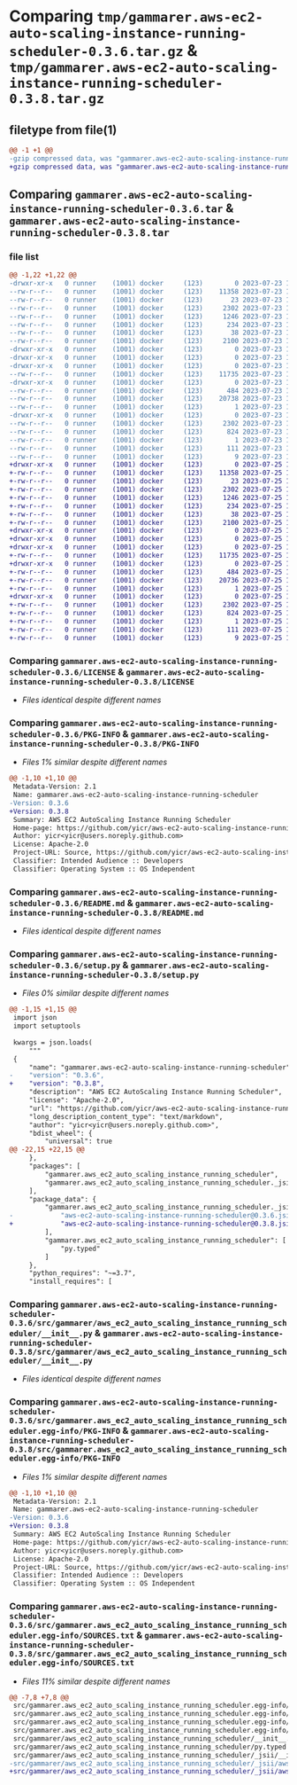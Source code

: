 # Comparing `tmp/gammarer.aws-ec2-auto-scaling-instance-running-scheduler-0.3.6.tar.gz` & `tmp/gammarer.aws-ec2-auto-scaling-instance-running-scheduler-0.3.8.tar.gz`

## filetype from file(1)

```diff
@@ -1 +1 @@
-gzip compressed data, was "gammarer.aws-ec2-auto-scaling-instance-running-scheduler-0.3.6.tar", last modified: Sun Jul 23 19:16:15 2023, max compression
+gzip compressed data, was "gammarer.aws-ec2-auto-scaling-instance-running-scheduler-0.3.8.tar", last modified: Tue Jul 25 19:15:49 2023, max compression
```

## Comparing `gammarer.aws-ec2-auto-scaling-instance-running-scheduler-0.3.6.tar` & `gammarer.aws-ec2-auto-scaling-instance-running-scheduler-0.3.8.tar`

### file list

```diff
@@ -1,22 +1,22 @@
-drwxr-xr-x   0 runner    (1001) docker     (123)        0 2023-07-23 19:16:15.372515 gammarer.aws-ec2-auto-scaling-instance-running-scheduler-0.3.6/
--rw-r--r--   0 runner    (1001) docker     (123)    11358 2023-07-23 19:16:04.000000 gammarer.aws-ec2-auto-scaling-instance-running-scheduler-0.3.6/LICENSE
--rw-r--r--   0 runner    (1001) docker     (123)       23 2023-07-23 19:16:04.000000 gammarer.aws-ec2-auto-scaling-instance-running-scheduler-0.3.6/MANIFEST.in
--rw-r--r--   0 runner    (1001) docker     (123)     2302 2023-07-23 19:16:15.372515 gammarer.aws-ec2-auto-scaling-instance-running-scheduler-0.3.6/PKG-INFO
--rw-r--r--   0 runner    (1001) docker     (123)     1246 2023-07-23 19:16:04.000000 gammarer.aws-ec2-auto-scaling-instance-running-scheduler-0.3.6/README.md
--rw-r--r--   0 runner    (1001) docker     (123)      234 2023-07-23 19:16:04.000000 gammarer.aws-ec2-auto-scaling-instance-running-scheduler-0.3.6/pyproject.toml
--rw-r--r--   0 runner    (1001) docker     (123)       38 2023-07-23 19:16:15.372515 gammarer.aws-ec2-auto-scaling-instance-running-scheduler-0.3.6/setup.cfg
--rw-r--r--   0 runner    (1001) docker     (123)     2100 2023-07-23 19:16:04.000000 gammarer.aws-ec2-auto-scaling-instance-running-scheduler-0.3.6/setup.py
-drwxr-xr-x   0 runner    (1001) docker     (123)        0 2023-07-23 19:16:15.368515 gammarer.aws-ec2-auto-scaling-instance-running-scheduler-0.3.6/src/
-drwxr-xr-x   0 runner    (1001) docker     (123)        0 2023-07-23 19:16:15.368515 gammarer.aws-ec2-auto-scaling-instance-running-scheduler-0.3.6/src/gammarer/
-drwxr-xr-x   0 runner    (1001) docker     (123)        0 2023-07-23 19:16:15.372515 gammarer.aws-ec2-auto-scaling-instance-running-scheduler-0.3.6/src/gammarer/aws_ec2_auto_scaling_instance_running_scheduler/
--rw-r--r--   0 runner    (1001) docker     (123)    11735 2023-07-23 19:16:04.000000 gammarer.aws-ec2-auto-scaling-instance-running-scheduler-0.3.6/src/gammarer/aws_ec2_auto_scaling_instance_running_scheduler/__init__.py
-drwxr-xr-x   0 runner    (1001) docker     (123)        0 2023-07-23 19:16:15.372515 gammarer.aws-ec2-auto-scaling-instance-running-scheduler-0.3.6/src/gammarer/aws_ec2_auto_scaling_instance_running_scheduler/_jsii/
--rw-r--r--   0 runner    (1001) docker     (123)      484 2023-07-23 19:16:04.000000 gammarer.aws-ec2-auto-scaling-instance-running-scheduler-0.3.6/src/gammarer/aws_ec2_auto_scaling_instance_running_scheduler/_jsii/__init__.py
--rw-r--r--   0 runner    (1001) docker     (123)    20738 2023-07-23 19:16:04.000000 gammarer.aws-ec2-auto-scaling-instance-running-scheduler-0.3.6/src/gammarer/aws_ec2_auto_scaling_instance_running_scheduler/_jsii/aws-ec2-auto-scaling-instance-running-scheduler@0.3.6.jsii.tgz
--rw-r--r--   0 runner    (1001) docker     (123)        1 2023-07-23 19:16:04.000000 gammarer.aws-ec2-auto-scaling-instance-running-scheduler-0.3.6/src/gammarer/aws_ec2_auto_scaling_instance_running_scheduler/py.typed
-drwxr-xr-x   0 runner    (1001) docker     (123)        0 2023-07-23 19:16:15.372515 gammarer.aws-ec2-auto-scaling-instance-running-scheduler-0.3.6/src/gammarer.aws_ec2_auto_scaling_instance_running_scheduler.egg-info/
--rw-r--r--   0 runner    (1001) docker     (123)     2302 2023-07-23 19:16:15.000000 gammarer.aws-ec2-auto-scaling-instance-running-scheduler-0.3.6/src/gammarer.aws_ec2_auto_scaling_instance_running_scheduler.egg-info/PKG-INFO
--rw-r--r--   0 runner    (1001) docker     (123)      824 2023-07-23 19:16:15.000000 gammarer.aws-ec2-auto-scaling-instance-running-scheduler-0.3.6/src/gammarer.aws_ec2_auto_scaling_instance_running_scheduler.egg-info/SOURCES.txt
--rw-r--r--   0 runner    (1001) docker     (123)        1 2023-07-23 19:16:15.000000 gammarer.aws-ec2-auto-scaling-instance-running-scheduler-0.3.6/src/gammarer.aws_ec2_auto_scaling_instance_running_scheduler.egg-info/dependency_links.txt
--rw-r--r--   0 runner    (1001) docker     (123)      111 2023-07-23 19:16:15.000000 gammarer.aws-ec2-auto-scaling-instance-running-scheduler-0.3.6/src/gammarer.aws_ec2_auto_scaling_instance_running_scheduler.egg-info/requires.txt
--rw-r--r--   0 runner    (1001) docker     (123)        9 2023-07-23 19:16:15.000000 gammarer.aws-ec2-auto-scaling-instance-running-scheduler-0.3.6/src/gammarer.aws_ec2_auto_scaling_instance_running_scheduler.egg-info/top_level.txt
+drwxr-xr-x   0 runner    (1001) docker     (123)        0 2023-07-25 19:15:49.342606 gammarer.aws-ec2-auto-scaling-instance-running-scheduler-0.3.8/
+-rw-r--r--   0 runner    (1001) docker     (123)    11358 2023-07-25 19:15:33.000000 gammarer.aws-ec2-auto-scaling-instance-running-scheduler-0.3.8/LICENSE
+-rw-r--r--   0 runner    (1001) docker     (123)       23 2023-07-25 19:15:33.000000 gammarer.aws-ec2-auto-scaling-instance-running-scheduler-0.3.8/MANIFEST.in
+-rw-r--r--   0 runner    (1001) docker     (123)     2302 2023-07-25 19:15:49.338606 gammarer.aws-ec2-auto-scaling-instance-running-scheduler-0.3.8/PKG-INFO
+-rw-r--r--   0 runner    (1001) docker     (123)     1246 2023-07-25 19:15:33.000000 gammarer.aws-ec2-auto-scaling-instance-running-scheduler-0.3.8/README.md
+-rw-r--r--   0 runner    (1001) docker     (123)      234 2023-07-25 19:15:33.000000 gammarer.aws-ec2-auto-scaling-instance-running-scheduler-0.3.8/pyproject.toml
+-rw-r--r--   0 runner    (1001) docker     (123)       38 2023-07-25 19:15:49.342606 gammarer.aws-ec2-auto-scaling-instance-running-scheduler-0.3.8/setup.cfg
+-rw-r--r--   0 runner    (1001) docker     (123)     2100 2023-07-25 19:15:33.000000 gammarer.aws-ec2-auto-scaling-instance-running-scheduler-0.3.8/setup.py
+drwxr-xr-x   0 runner    (1001) docker     (123)        0 2023-07-25 19:15:49.338606 gammarer.aws-ec2-auto-scaling-instance-running-scheduler-0.3.8/src/
+drwxr-xr-x   0 runner    (1001) docker     (123)        0 2023-07-25 19:15:49.338606 gammarer.aws-ec2-auto-scaling-instance-running-scheduler-0.3.8/src/gammarer/
+drwxr-xr-x   0 runner    (1001) docker     (123)        0 2023-07-25 19:15:49.338606 gammarer.aws-ec2-auto-scaling-instance-running-scheduler-0.3.8/src/gammarer/aws_ec2_auto_scaling_instance_running_scheduler/
+-rw-r--r--   0 runner    (1001) docker     (123)    11735 2023-07-25 19:15:33.000000 gammarer.aws-ec2-auto-scaling-instance-running-scheduler-0.3.8/src/gammarer/aws_ec2_auto_scaling_instance_running_scheduler/__init__.py
+drwxr-xr-x   0 runner    (1001) docker     (123)        0 2023-07-25 19:15:49.338606 gammarer.aws-ec2-auto-scaling-instance-running-scheduler-0.3.8/src/gammarer/aws_ec2_auto_scaling_instance_running_scheduler/_jsii/
+-rw-r--r--   0 runner    (1001) docker     (123)      484 2023-07-25 19:15:33.000000 gammarer.aws-ec2-auto-scaling-instance-running-scheduler-0.3.8/src/gammarer/aws_ec2_auto_scaling_instance_running_scheduler/_jsii/__init__.py
+-rw-r--r--   0 runner    (1001) docker     (123)    20736 2023-07-25 19:15:33.000000 gammarer.aws-ec2-auto-scaling-instance-running-scheduler-0.3.8/src/gammarer/aws_ec2_auto_scaling_instance_running_scheduler/_jsii/aws-ec2-auto-scaling-instance-running-scheduler@0.3.8.jsii.tgz
+-rw-r--r--   0 runner    (1001) docker     (123)        1 2023-07-25 19:15:33.000000 gammarer.aws-ec2-auto-scaling-instance-running-scheduler-0.3.8/src/gammarer/aws_ec2_auto_scaling_instance_running_scheduler/py.typed
+drwxr-xr-x   0 runner    (1001) docker     (123)        0 2023-07-25 19:15:49.338606 gammarer.aws-ec2-auto-scaling-instance-running-scheduler-0.3.8/src/gammarer.aws_ec2_auto_scaling_instance_running_scheduler.egg-info/
+-rw-r--r--   0 runner    (1001) docker     (123)     2302 2023-07-25 19:15:49.000000 gammarer.aws-ec2-auto-scaling-instance-running-scheduler-0.3.8/src/gammarer.aws_ec2_auto_scaling_instance_running_scheduler.egg-info/PKG-INFO
+-rw-r--r--   0 runner    (1001) docker     (123)      824 2023-07-25 19:15:49.000000 gammarer.aws-ec2-auto-scaling-instance-running-scheduler-0.3.8/src/gammarer.aws_ec2_auto_scaling_instance_running_scheduler.egg-info/SOURCES.txt
+-rw-r--r--   0 runner    (1001) docker     (123)        1 2023-07-25 19:15:49.000000 gammarer.aws-ec2-auto-scaling-instance-running-scheduler-0.3.8/src/gammarer.aws_ec2_auto_scaling_instance_running_scheduler.egg-info/dependency_links.txt
+-rw-r--r--   0 runner    (1001) docker     (123)      111 2023-07-25 19:15:49.000000 gammarer.aws-ec2-auto-scaling-instance-running-scheduler-0.3.8/src/gammarer.aws_ec2_auto_scaling_instance_running_scheduler.egg-info/requires.txt
+-rw-r--r--   0 runner    (1001) docker     (123)        9 2023-07-25 19:15:49.000000 gammarer.aws-ec2-auto-scaling-instance-running-scheduler-0.3.8/src/gammarer.aws_ec2_auto_scaling_instance_running_scheduler.egg-info/top_level.txt
```

### Comparing `gammarer.aws-ec2-auto-scaling-instance-running-scheduler-0.3.6/LICENSE` & `gammarer.aws-ec2-auto-scaling-instance-running-scheduler-0.3.8/LICENSE`

 * *Files identical despite different names*

### Comparing `gammarer.aws-ec2-auto-scaling-instance-running-scheduler-0.3.6/PKG-INFO` & `gammarer.aws-ec2-auto-scaling-instance-running-scheduler-0.3.8/PKG-INFO`

 * *Files 1% similar despite different names*

```diff
@@ -1,10 +1,10 @@
 Metadata-Version: 2.1
 Name: gammarer.aws-ec2-auto-scaling-instance-running-scheduler
-Version: 0.3.6
+Version: 0.3.8
 Summary: AWS EC2 AutoScaling Instance Running Scheduler
 Home-page: https://github.com/yicr/aws-ec2-auto-scaling-instance-running-scheduler.git
 Author: yicr<yicr@users.noreply.github.com>
 License: Apache-2.0
 Project-URL: Source, https://github.com/yicr/aws-ec2-auto-scaling-instance-running-scheduler.git
 Classifier: Intended Audience :: Developers
 Classifier: Operating System :: OS Independent
```

### Comparing `gammarer.aws-ec2-auto-scaling-instance-running-scheduler-0.3.6/README.md` & `gammarer.aws-ec2-auto-scaling-instance-running-scheduler-0.3.8/README.md`

 * *Files identical despite different names*

### Comparing `gammarer.aws-ec2-auto-scaling-instance-running-scheduler-0.3.6/setup.py` & `gammarer.aws-ec2-auto-scaling-instance-running-scheduler-0.3.8/setup.py`

 * *Files 0% similar despite different names*

```diff
@@ -1,15 +1,15 @@
 import json
 import setuptools
 
 kwargs = json.loads(
     """
 {
     "name": "gammarer.aws-ec2-auto-scaling-instance-running-scheduler",
-    "version": "0.3.6",
+    "version": "0.3.8",
     "description": "AWS EC2 AutoScaling Instance Running Scheduler",
     "license": "Apache-2.0",
     "url": "https://github.com/yicr/aws-ec2-auto-scaling-instance-running-scheduler.git",
     "long_description_content_type": "text/markdown",
     "author": "yicr<yicr@users.noreply.github.com>",
     "bdist_wheel": {
         "universal": true
@@ -22,15 +22,15 @@
     },
     "packages": [
         "gammarer.aws_ec2_auto_scaling_instance_running_scheduler",
         "gammarer.aws_ec2_auto_scaling_instance_running_scheduler._jsii"
     ],
     "package_data": {
         "gammarer.aws_ec2_auto_scaling_instance_running_scheduler._jsii": [
-            "aws-ec2-auto-scaling-instance-running-scheduler@0.3.6.jsii.tgz"
+            "aws-ec2-auto-scaling-instance-running-scheduler@0.3.8.jsii.tgz"
         ],
         "gammarer.aws_ec2_auto_scaling_instance_running_scheduler": [
             "py.typed"
         ]
     },
     "python_requires": "~=3.7",
     "install_requires": [
```

### Comparing `gammarer.aws-ec2-auto-scaling-instance-running-scheduler-0.3.6/src/gammarer/aws_ec2_auto_scaling_instance_running_scheduler/__init__.py` & `gammarer.aws-ec2-auto-scaling-instance-running-scheduler-0.3.8/src/gammarer/aws_ec2_auto_scaling_instance_running_scheduler/__init__.py`

 * *Files identical despite different names*

### Comparing `gammarer.aws-ec2-auto-scaling-instance-running-scheduler-0.3.6/src/gammarer.aws_ec2_auto_scaling_instance_running_scheduler.egg-info/PKG-INFO` & `gammarer.aws-ec2-auto-scaling-instance-running-scheduler-0.3.8/src/gammarer.aws_ec2_auto_scaling_instance_running_scheduler.egg-info/PKG-INFO`

 * *Files 1% similar despite different names*

```diff
@@ -1,10 +1,10 @@
 Metadata-Version: 2.1
 Name: gammarer.aws-ec2-auto-scaling-instance-running-scheduler
-Version: 0.3.6
+Version: 0.3.8
 Summary: AWS EC2 AutoScaling Instance Running Scheduler
 Home-page: https://github.com/yicr/aws-ec2-auto-scaling-instance-running-scheduler.git
 Author: yicr<yicr@users.noreply.github.com>
 License: Apache-2.0
 Project-URL: Source, https://github.com/yicr/aws-ec2-auto-scaling-instance-running-scheduler.git
 Classifier: Intended Audience :: Developers
 Classifier: Operating System :: OS Independent
```

### Comparing `gammarer.aws-ec2-auto-scaling-instance-running-scheduler-0.3.6/src/gammarer.aws_ec2_auto_scaling_instance_running_scheduler.egg-info/SOURCES.txt` & `gammarer.aws-ec2-auto-scaling-instance-running-scheduler-0.3.8/src/gammarer.aws_ec2_auto_scaling_instance_running_scheduler.egg-info/SOURCES.txt`

 * *Files 11% similar despite different names*

```diff
@@ -7,8 +7,8 @@
 src/gammarer.aws_ec2_auto_scaling_instance_running_scheduler.egg-info/SOURCES.txt
 src/gammarer.aws_ec2_auto_scaling_instance_running_scheduler.egg-info/dependency_links.txt
 src/gammarer.aws_ec2_auto_scaling_instance_running_scheduler.egg-info/requires.txt
 src/gammarer.aws_ec2_auto_scaling_instance_running_scheduler.egg-info/top_level.txt
 src/gammarer/aws_ec2_auto_scaling_instance_running_scheduler/__init__.py
 src/gammarer/aws_ec2_auto_scaling_instance_running_scheduler/py.typed
 src/gammarer/aws_ec2_auto_scaling_instance_running_scheduler/_jsii/__init__.py
-src/gammarer/aws_ec2_auto_scaling_instance_running_scheduler/_jsii/aws-ec2-auto-scaling-instance-running-scheduler@0.3.6.jsii.tgz
+src/gammarer/aws_ec2_auto_scaling_instance_running_scheduler/_jsii/aws-ec2-auto-scaling-instance-running-scheduler@0.3.8.jsii.tgz
```

